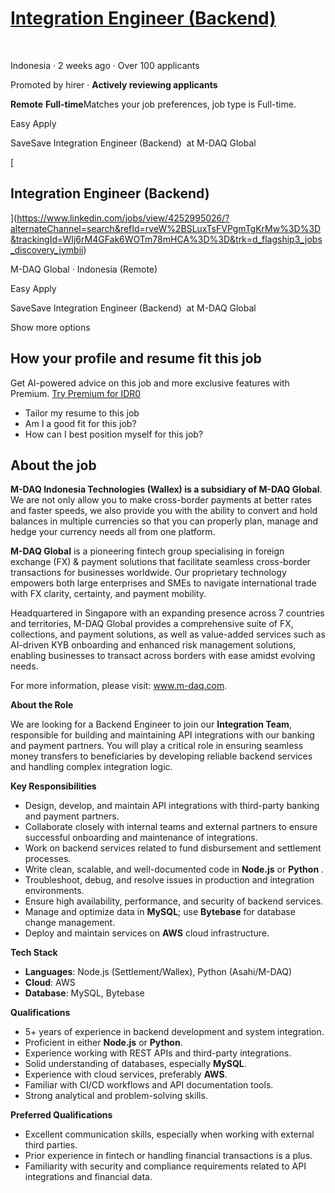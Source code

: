 # [Integration Engineer (Backend)](https://www.linkedin.com/jobs/view/4252995026/?alternateChannel=search&eBP=CwEAAAGX2vYYzbqlKCNfPD00eIqvtXpyOC_vrqg65St86ZBC_4L95LufRgSNddpdS_53WP_d6FvjeJFCSOzrwUO2OhLXOQzcHqOsIpNESld4rM9xZRav1FzZ8mEKG5Exv0epTFu-5QOb9wvxENiLjUw6e9d1ttFHdVqB0zmUelRtJep8U4XmJkyYj2aUnM9ODaW-xC1Ya9bLT0cs_V5SyiEYdkPRAxkYI2_knrQeVJR6_xcE-W-M2WNM_cKhBa-VbAVmeIRl7piQx05SoKKIWwgRCItHhvabAFJB9KawkmUCzPMH1s_CQjF-1xuvai6IqbvIfmefn06Ga0w4HsRp_makbwB1nRWjrl_vQkHC8ZZJ1h1SeiIms5gKxcBRH81BDTR_J-f-_hSo1R9YDFJn-HJdjo_gUBQDTuDdLgM4Ix0I1B31HZ2nRfOH5BQNocCh6zhP8p9Kf15dFjaeUJGcJQyaZCZ8xjhEmHDnhPKJ93KM3kmC7Qko9oMhOuQHRjqksTF8WRj60B83RHlvhqYAcA&refId=rveW%2BSLuxTsFVPgmTgKrMw%3D%3D&trackingId=WIj6rM4GFak6WOTm78mHCA%3D%3D&trk=d_flagship3_jobs_discovery_jymbii)

 

Indonesia · 2 weeks ago · Over 100 applicants

Promoted by hirer · **Actively reviewing applicants**

**Remote** **Full-time**Matches your job preferences, job type is Full-time.

Easy Apply

SaveSave Integration Engineer (Backend)  at M-DAQ Global

[

## Integration Engineer (Backend)

](https://www.linkedin.com/jobs/view/4252995026/?alternateChannel=search&refId=rveW%2BSLuxTsFVPgmTgKrMw%3D%3D&trackingId=WIj6rM4GFak6WOTm78mHCA%3D%3D&trk=d_flagship3_jobs_discovery_jymbii)

M-DAQ Global · Indonesia (Remote)

Easy Apply

SaveSave Integration Engineer (Backend)  at M-DAQ Global

Show more options

## How your profile and resume fit this job

Get AI-powered advice on this job and more exclusive features with Premium. [Try Premium for IDR0](http://www.linkedin.com/premium/products/?upsellOrderOrigin=Tracking%3Av1%3Apremium_job_details_how_you_fit_upsell%3AJob+Seeker%3AIn-Product&utype=coach_job&referenceId=%2F0H86zwwQFeZ%2Bv4oWAG84g%3D%3D&isSS=false)

- Tailor my resume to this job
- Am I a good fit for this job?
- How can I best position myself for this job?

## About the job

**M-DAQ Indonesia Technologies (Wallex) is a subsidiary of M-DAQ Global**. We are not only allow you to make cross-border payments at better rates and faster speeds, we also provide you with the ability to convert and hold balances in multiple currencies so that you can properly plan, manage and hedge your currency needs all from one platform.

  

**M-DAQ Global** is a pioneering fintech group specialising in foreign exchange (FX) & payment solutions that facilitate seamless cross-border transactions for businesses worldwide. Our proprietary technology empowers both large enterprises and SMEs to navigate international trade with FX clarity, certainty, and payment mobility.

  

Headquartered in Singapore with an expanding presence across 7 countries and territories, M-DAQ Global provides a comprehensive suite of FX, collections, and payment solutions, as well as value-added services such as AI-driven KYB onboarding and enhanced risk management solutions, enabling businesses to transact across borders with ease amidst evolving needs.

  

For more information, please visit: www.m-daq.com.

  

**About the Role**

We are looking for a Backend Engineer to join our **Integration Team**, responsible for building and maintaining API integrations with our banking and payment partners. You will play a critical role in ensuring seamless money transfers to beneficiaries by developing reliable backend services and handling complex integration logic.

  

**Key Responsibilities**

- Design, develop, and maintain API integrations with third-party banking and payment partners.
- Collaborate closely with internal teams and external partners to ensure successful onboarding and maintenance of integrations.
- Work on backend services related to fund disbursement and settlement processes.
- Write clean, scalable, and well-documented code in **Node.js** or **Python** .
- Troubleshoot, debug, and resolve issues in production and integration environments.
- Ensure high availability, performance, and security of backend services.
- Manage and optimize data in **MySQL**; use **Bytebase** for database change management.
- Deploy and maintain services on **AWS** cloud infrastructure.

  

**Tech Stack**

- **Languages**: Node.js (Settlement/Wallex), Python (Asahi/M-DAQ)
- **Cloud**: AWS
- **Database**: MySQL, Bytebase

  

**Qualifications**

- 5+ years of experience in backend development and system integration.
- Proficient in either **Node.js** or **Python**.
- Experience working with REST APIs and third-party integrations.
- Solid understanding of databases, especially **MySQL**.
- Experience with cloud services, preferably **AWS**.
- Familiar with CI/CD workflows and API documentation tools.
- Strong analytical and problem-solving skills.

  

**Preferred Qualifications**

- Excellent communication skills, especially when working with external third parties.
- Prior experience in fintech or handling financial transactions is a plus.
- Familiarity with security and compliance requirements related to API integrations and financial data.